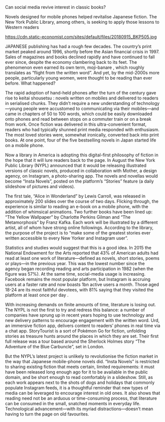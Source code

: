 Can social media revive interest in classic books?

Novels designed for mobile phones helped revitalise Japanese fiction. The New York Public Library, among others, is seeking to apply those lessons to Western readers

https://cdn.static-economist.com/sites/default/files/20180915_BKP505.jpg

JAPANESE publishing has had a rough few decades. The country’s print market peaked around 1996, shortly before the Asian financial crisis in 1997. Sales of magazines and books declined rapidly and have continued to fall ever since, despite the economy clambering back to its feet. The phenomenon even earned its own term,  moji-banare , which roughly translates as “flight from the written word”. And yet, by the mid-2000s more people, particularly young women, were thought to be reading than ever before. What happened?

The rapid adoption of hand-held phones after the turn of the century gave rise to  keitai shousetsu : novels written on mobiles and delivered to readers in serialised chunks. They didn’t require a new understanding of technology—young people were accustomed to communicating via their mobiles—and came in chapters of 50 to 100 words, which could be easily downloaded onto phones and read between stops on a commuter train or on a break from work. Once fiction was delivered in this ultra-convenient format, readers who had typically shunned print media responded with enthusiasm. The most loved stories were, somewhat ironically, converted back into print books. At one point, four of the five bestselling novels in Japan started life on a mobile phone.

Now a library in America is adopting this digital-first philosophy of fiction in the hope that it will lure readers back to the page. In August the New York Public Library (NYPL) announced that it would be releasing illustrated versions of classic novels, produced in collaboration with Mother, a design agency, on Instagram, a photo-sharing app. The novels and novellas would become “Insta Novels”, posted on the platform’s “Stories” feature (a daily slideshow of pictures and videos).

The first tale, “Alice in Wonderland” by Lewis Carroll, was released in approximately 200 slides over the course of two days. Flicking through, the experience is similar to reading an e-book on a mobile phone, with the addition of whimsical animations. Two further books have been lined up: “The Yellow Wallpaper” by Charlotte Perkins Gilman and “The Metamorphosis” by Franz Kafka. Each work will be illustrated by a different artist, all of whom have strong online followings. According to the library, the purpose of the project is to “make some of the greatest stories ever written accessible to every New Yorker and Instagram user”.

Statistics and studies would suggest that this is a good idea. In 2015 the National Endowment for the Arts reported that 43% of American adults had read at least one work of literature—defined as novels, short stories, poems or plays—in the previous year. This was the lowest number since the agency began recording reading and arts participation in 1982 (when the figure was 57%). At the same time, social-media usage is increasing. Facebook remains the most popular platform, but Instagram is accruing users at a faster rate and now boasts 1bn active users a month. Those aged 18-24 are its most faithful devotees, with 81% saying that they visited the platform  at least once per day .

With increasing demands on finite amounts of time, literature is losing out. The NYPL is not the first to try and redress this balance: a number of companies have sprung up in recent years hoping to use technology and new delivery patterns to encourage engagement with the written word. Urd, an immersive fiction app, delivers content to readers’ phones in real time via a chat app. StoryTourist is a sort of  Pokémon Go  for fiction, unfolding stories as treasure hunts around the places in which they are set. Their first full release was a tour based around the Sherlock Holmes story “The Adventure of the Blue Carbuncle”, set in London.

But the NYPL’s latest project is unlikely to revolutionise the fiction market in the way that Japanese mobile-phone novels did. “Insta Novels” is restricted to sharing existing fiction that meets certain, limited requirements: it must have been released long enough ago for it to be available in the public domain, and be short enough to read comfortably in a slideshow. Still, as each work appears next to the shots of dogs and holidays that commonly populate Instagram feeds, it is a thoughtful reminder that new types of media can be leveraged to encourage interest in old ones. It also shows that reading need not be an arduous or time-consuming process, that literature can be consumed in the small, snatched moments in everyday life. Technological advancement—with its myriad distractions—doesn’t mean having to turn the page on old favourites. 